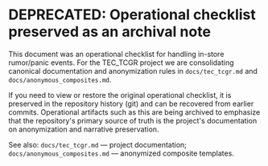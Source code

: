 
# DEPRECATED: Operational checklist preserved as an archival note

This document was an operational checklist for handling in-store rumor/panic events. For the TEC_TCGR project we are consolidating canonical documentation and anonymization rules in `docs/tec_tcgr.md` and `docs/anonymous_composites.md`.

If you need to view or restore the original operational checklist, it is preserved in the repository history (git) and can be recovered from earlier commits. Operational artifacts such as this are being archived to emphasize that the repository's primary source of truth is the project's documentation on anonymization and narrative preservation.

See also: `docs/tec_tcgr.md` — project documentation; `docs/anonymous_composites.md` — anonymized composite templates.
